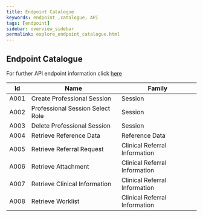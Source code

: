 ```yaml
---
title: Endpoint Catalogue
keywords: endpoint ,catalogue, API
tags: [endpoint]
sidebar: overview_sidebar
permalink: explore_endpoint_catalogue.html
---
```


##  Endpoint Catalogue ##

For further API endpoint information click [here](https://developer.nhs.uk/apis/e-Referrals/explore_endpoint_catalogue.html)

|Id   | Name| Family | 
|----------|-----------|-----|
| A001|Create Professional Session|Session|
| A002|Professional Session Select Role|Session|
| A003|Delete Professional Session|Session|
| A004|Retrieve Reference Data|Reference Data|
| A005|Retrieve Referral Request|Clinical Referral Information|
| A006|Retrieve Attachment|Clinical Referral Information|
| A007|Retrieve Clinical Information|Clinical Referral Information|
| A008|Retrieve Worklist|Clinical Referral Information|
